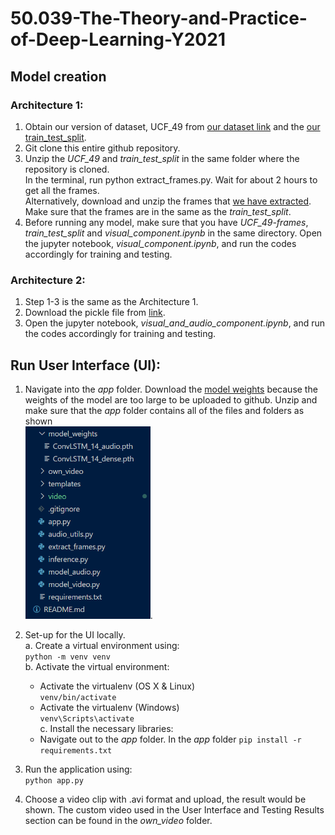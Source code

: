 # 50.039-The-Theory-and-Practice-of-Deep-Learning-Y2021  

## Model creation
### Architecture 1:  
1. Obtain our version of  dataset, UCF_49 from [our dataset link](https://drive.google.com/file/d/18e6TwtREHLS2rLMXBKZx3MBm1JxjzUVF/view?usp=sharing) 
and the [our train_test_split](https://drive.google.com/file/d/1_uBpXEo4Kf2QJYw7D-YO_inn_e1Q-Cuv/view?usp=sharing).  
2. Git clone this entire github repository.
3. Unzip the *UCF_49* and *train_test_split* in the same folder where the repository is cloned. <br> In the terminal, run python extract_frames.py. Wait for about 2 hours to get all the frames. <br>
Alternatively, download and unzip the frames that [we have extracted](https://drive.google.com/file/d/1tjTB_TK53-UtP3l2o7pVMeNhVL_HA7Hz/view?usp=sharing). Make sure that the frames are in the same as the *train_test_split*.
4. Before running any model, make sure that you have *UCF_49-frames*, *train_test_split* and *visual_component.ipynb* in the same directory. Open the jupyter notebook, *visual_component.ipynb*, and run the codes accordingly for training and testing. 


### Architecture 2: 

1. Step 1-3 is the same as the Architecture 1.
2. Download the pickle file from [link](https://drive.google.com/file/d/12wsyIfR8-Ub2CBsOpTQ8-YY1__aKI-oM/view?usp=sharing).
3. Open the jupyter notebook, *visual_and_audio_component.ipynb*, and run the codes accordingly for training and testing. 



## Run User Interface (UI): 
1. Navigate into the *app* folder. Download  the [model weights](https://drive.google.com/file/d/1IfCCIiplXsHxU4x5_tUxLPbtH1-j2noD/view?usp=sharing) because the weights of the model are too large to be uploaded to github. Unzip and make sure that the *app* folder contains all of the files and folders as shown <br> <img src="./app_directory.PNG" width="200">.
2. Set-up for the UI locally.   
  a. Create a virtual environment using:   
    `python -m venv venv`  
  b. Activate the virtual environment:    
    - Activate the virtualenv (OS X & Linux)  
    `venv/bin/activate` 
    - Activate the virtualenv (Windows)  
    `venv\Scripts\activate`  
 c. Install the necessary libraries:
    - Navigate out to the *app* folder. In the *app* folder 
    `pip install -r requirements.txt`

3. Run the application using:   
   `python app.py`
4. Choose a video clip with .avi format and upload, the result would be shown. The custom video used in the User Interface and Testing Results section can be found in the *own_video* folder.


